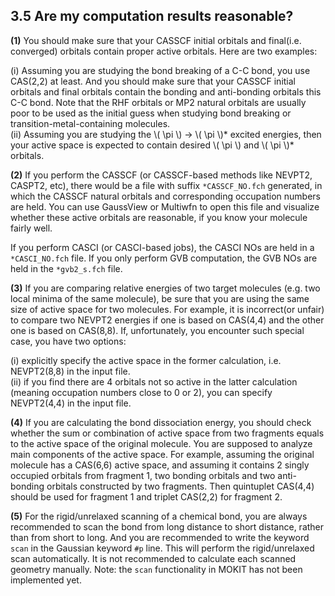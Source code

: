 ## 3.5 Are my computation results reasonable?

**(1)** You should make sure that your CASSCF initial orbitals and final(i.e. converged) orbitals contain proper active orbitals. Here are two examples:

(i) Assuming you are studying the bond breaking of a C-C bond, you use CAS(2,2) at least. And you should make sure that your CASSCF initial orbitals and final orbitals contain the bonding and anti-bonding orbitals this C-C bond. Note that the RHF orbitals or MP2 natural orbitals are usually poor to be used as the initial guess when studying bond breaking or transition-metal-containing molecules.  
(ii) Assuming you are studying the \\( \pi \\) -> \\( \pi \\)* excited energies, then your active space is expected to contain desired \\( \pi \\) and \\( \pi \\)* orbitals.

**(2)** If you perform the CASSCF (or CASSCF-based methods like NEVPT2, CASPT2, etc), there would be a file with suffix `*CASSCF_NO.fch` generated, in which the CASSCF natural orbitals and corresponding occupation numbers are held. You can use GaussView or Multiwfn to open this file and visualize whether these active orbitals are reasonable, if you know your molecule fairly well.

If you perform CASCI (or CASCI-based jobs), the CASCI NOs are held in a `*CASCI_NO.fch` file. If you only perform GVB computation, the GVB NOs are held in the `*gvb2_s.fch` file.

**(3)** If you are comparing relative energies of two target molecules (e.g. two local minima of the same molecule), be sure that you are using the same size of active space for two molecules. For example, it is incorrect(or unfair) to compare two NEVPT2 energies if one is based on CAS(4,4) and the other one is based on CAS(8,8). If, unfortunately, you encounter such special case, you have two options:

(i) explicitly specify the active space in the former calculation, i.e. NEVPT2(8,8) in the input file.  
(ii) if you find there are 4 orbitals not so active in the latter calculation (meaning occupation numbers close to 0 or 2), you can specify NEVPT2(4,4) in the input file.

**(4)** If you are calculating the bond dissociation energy, you should check whether the sum or combination of active space from two fragments equals to the active space of the original molecule. You are supposed to analyze main components of the active space. For example, assuming the original molecule has a CAS(6,6) active space, and assuming it contains 2 singly occupied orbitals from fragment 1, two bonding orbitals and two anti-bonding orbitals constructed by two fragments. Then quintuplet CAS(4,4) should be used for fragment 1 and triplet CAS(2,2) for fragment 2.

**(5)** For the rigid/unrelaxed scanning of a chemical bond, you are always recommended to scan the bond from long distance to short distance, rather than from short to long. And you are recommended to write the keyword `scan` in the Gaussian keyword `#p` line. This will perform the rigid/unrelaxed scan automatically. It is not recommended to calculate each scanned geometry manually. Note: the `scan` functionality in MOKIT has not been implemented yet.

